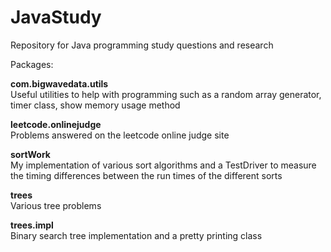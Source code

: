 JavaStudy
==========

Repository for Java programming study questions and research

Packages:

**com.bigwavedata.utils**   
Useful utilities to help with programming such as a random array generator, timer class,
show memory usage method

**leetcode.onlinejudge**   
Problems answered on the leetcode online judge site

**sortWork**  
My implementation of various sort algorithms and a TestDriver to measure the timing differences between
the run times of the different sorts

**trees**  
Various tree problems

**trees.impl**  
Binary search tree implementation and a pretty printing class
